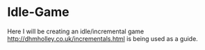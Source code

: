 # Idle-Game
Here I will be creating an idle/incremental game
http://dhmholley.co.uk/incrementals.html is being used as a guide.